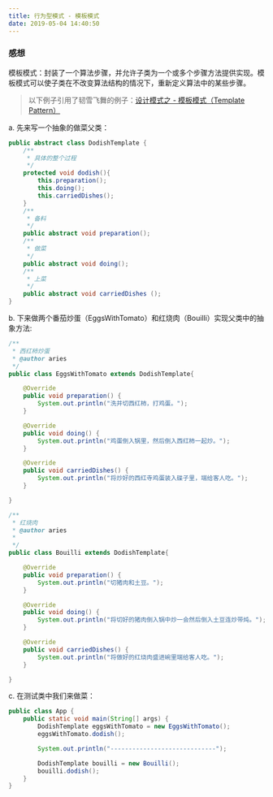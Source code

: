 ```yaml
---
title: 行为型模式 - 模板模式
date: 2019-05-04 14:40:50
---
```


### 感想 ###

模板模式：封装了一个算法步骤，并允许子类为一个或多个步骤方法提供实现。模板模式可以使子类在不改变算法结构的情况下，重新定义算法中的某些步骤。

> 以下例子引用了韧雪飞舞的例子：[设计模式之 - 模板模式（Template Pattern）](https://www.cnblogs.com/qq-361807535/p/6854191.html)

a. 先来写一个抽象的做菜父类：

```java
public abstract class DodishTemplate {    
	/**
	 * 具体的整个过程
	 */
	protected void dodish(){
		this.preparation();
		this.doing();
		this.carriedDishes();
	}
	/**
	 * 备料
	 */
	public abstract void preparation();
	/**
	 * 做菜
	 */
	public abstract void doing();
	/**
	 * 上菜
	 */
	public abstract void carriedDishes ();
}
```

b. 下来做两个番茄炒蛋（EggsWithTomato）和红烧肉（Bouilli）实现父类中的抽象方法:

```java
/**
 * 西红柿炒蛋
 * @author aries
 */
public class EggsWithTomato extends DodishTemplate{

	@Override
	public void preparation() {
		System.out.println("洗并切西红柿，打鸡蛋。");
	}

	@Override
	public void doing() {
		System.out.println("鸡蛋倒入锅里，然后倒入西红柿一起炒。");
	}

	@Override
	public void carriedDishes() {
		System.out.println("将炒好的西红寺鸡蛋装入碟子里，端给客人吃。");
	}

}
```

```java
/**
 * 红烧肉
 * @author aries
 *
 */
public class Bouilli extends DodishTemplate{

    @Override
    public void preparation() {
        System.out.println("切猪肉和土豆。");
    }

    @Override
    public void doing() {
        System.out.println("将切好的猪肉倒入锅中炒一会然后倒入土豆连炒带炖。");
    }

    @Override
    public void carriedDishes() {
        System.out.println("将做好的红烧肉盛进碗里端给客人吃。");
    }

}
```

c. 在测试类中我们来做菜：
```java
public class App {
    public static void main(String[] args) {
        DodishTemplate eggsWithTomato = new EggsWithTomato();
        eggsWithTomato.dodish();

        System.out.println("-----------------------------");

        DodishTemplate bouilli = new Bouilli();
        bouilli.dodish();
    }
}
```